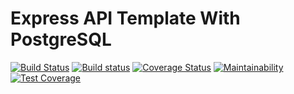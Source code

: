 # Express API Template With PostgreSQL

[![Build Status](https://travis-ci.com/chidimo/Express-API-Template-With-PostgreSQL.svg?branch=master)](https://travis-ci.com/chidimo/Express-API-Template-With-PostgreSQL)
[![Build status](https://ci.appveyor.com/api/projects/status/3hs8p946q0okvpgc/branch/master?svg=true)](https://ci.appveyor.com/project/chidimo/express-api-template-with-postgresql/branch/master)
[![Coverage Status](https://coveralls.io/repos/github/chidimo/Express-API-Template-With-PostgreSQL/badge.svg?branch=master)](https://coveralls.io/github/chidimo/Express-API-Template-With-PostgreSQL?branch=master)
[![Maintainability](https://api.codeclimate.com/v1/badges/a02e1a5e4c4f49f1e5a2/maintainability)](https://codeclimate.com/github/chidimo/Express-API-Template-With-PostgreSQL/maintainability)
[![Test Coverage](https://api.codeclimate.com/v1/badges/a02e1a5e4c4f49f1e5a2/test_coverage)](https://codeclimate.com/github/chidimo/Express-API-Template-With-PostgreSQL/test_coverage)

